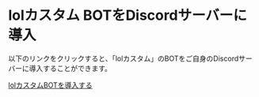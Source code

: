 <!DOCTYPE html>
<html lang="ja">

<body>

<h1>lolカスタム BOTをDiscordサーバーに導入</h1>
<p>以下のリンクをクリックすると、「lolカスタム」のBOTをご自身のDiscordサーバーに導入することができます。</p>
<a href="https://discord.com/oauth2/authorize?client_id=1145640344994721802&permissions=8&scope=bot" target="_blank">lolカスタムBOTを導入する</a>

</body>
</html>
